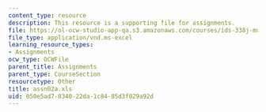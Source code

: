 ```yaml
---
content_type: resource
description: This resource is a supporting file for assignments.
file: https://ol-ocw-studio-app-qa.s3.amazonaws.com/courses/ids-338j-multidisciplinary-system-design-optimization-spring-2010/050e5ad7034022da1c8485d3f029a92d_assn02a.xls
file_type: application/vnd.ms-excel
learning_resource_types:
- Assignments
ocw_type: OCWFile
parent_title: Assignments
parent_type: CourseSection
resourcetype: Other
title: assn02a.xls
uid: 050e5ad7-0340-22da-1c84-85d3f029a92d
---
```


